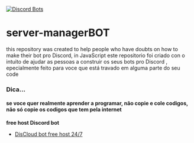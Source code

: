 [![Discord Bots](https://top.gg/api/widget/status/726932863722979388.svg)](https://top.gg/bot/726932863722979388)
# server-managerBOT
 this repository was created to help people who have doubts on how to make their bot pro Discord, in JavaScript
 este repositorio foi criado con o intuito de ajudar as pessoas a construir os seus bots pro Discord , epecialmente feito para voce que está travado em alguma parte do seu code
### Dica...
#### se voce quer realmente aprender a programar, não copie e cole codigos, não só copie os codigos que tem pela internet

__free host Discord bot__

- [DisCloud bot free host 24/7](https://discord.gg/CvxevT5)
